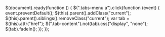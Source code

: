 $(document).ready(function () {
    $(".tabs-menu a").click(function (event) {
        event.preventDefault();
        $(this).parent().addClass("current");
        $(this).parent().siblings().removeClass("current");
        var tab = $(this).attr("href");
        $(".tab-content").not(tab).css("display", "none");
        $(tab).fadeIn();
    });
});
